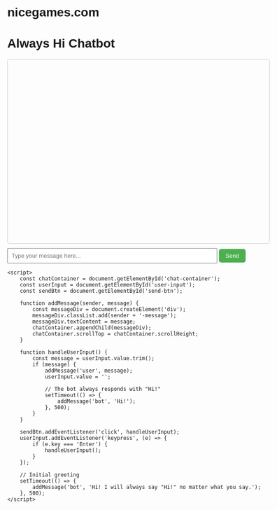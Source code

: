 # nicegames.com
<!DOCTYPE html>
<html lang="en">
<head>
    <meta charset="UTF-8">
    <meta name="viewport" content="width=device-width, initial-scale=1.0">
    <title>Always Hi Chatbot</title>
    <style>
        body {
            font-family: Arial, sans-serif;
            max-width: 600px;
            margin: 0 auto;
            padding: 20px;
        }
        #chat-container {
            border: 1px solid #ccc;
            height: 400px;
            overflow-y: scroll;
            padding: 10px;
            margin-bottom: 10px;
            border-radius: 5px;
        }
        #user-input {
            width: 80%;
            padding: 8px;
        }
        #send-btn {
            padding: 8px 15px;
            background-color: #4CAF50;
            color: white;
            border: none;
            border-radius: 5px;
            cursor: pointer;
        }
        .user-message {
            text-align: right;
            margin: 5px;
            color: #333;
        }
        .bot-message {
            text-align: left;
            margin: 5px;
            color: #4CAF50;
        }
    </style>
</head>
<body>
    <h1>Always Hi Chatbot</h1>
    <div id="chat-container"></div>
    <div>
        <input type="text" id="user-input" placeholder="Type your message here...">
        <button id="send-btn">Send</button>
    </div>

    <script>
        const chatContainer = document.getElementById('chat-container');
        const userInput = document.getElementById('user-input');
        const sendBtn = document.getElementById('send-btn');

        function addMessage(sender, message) {
            const messageDiv = document.createElement('div');
            messageDiv.classList.add(sender + '-message');
            messageDiv.textContent = message;
            chatContainer.appendChild(messageDiv);
            chatContainer.scrollTop = chatContainer.scrollHeight;
        }

        function handleUserInput() {
            const message = userInput.value.trim();
            if (message) {
                addMessage('user', message);
                userInput.value = '';
                
                // The bot always responds with "Hi!"
                setTimeout(() => {
                    addMessage('bot', 'Hi!');
                }, 500);
            }
        }

        sendBtn.addEventListener('click', handleUserInput);
        userInput.addEventListener('keypress', (e) => {
            if (e.key === 'Enter') {
                handleUserInput();
            }
        });

        // Initial greeting
        setTimeout(() => {
            addMessage('bot', 'Hi! I will always say "Hi!" no matter what you say.');
        }, 500);
    </script>
</body>
</html>

